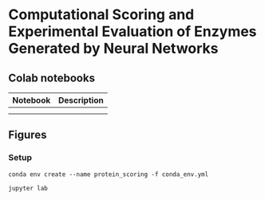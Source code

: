 # Computational Scoring and Experimental Evaluation of Enzymes Generated by Neural Networks



## Colab notebooks

| Notebook | Description |
| -------- | ----------- |
|          |             |
|          |             | 


## Figures

### Setup

```shell
conda env create --name protein_scoring -f conda_env.yml

jupyter lab
```


